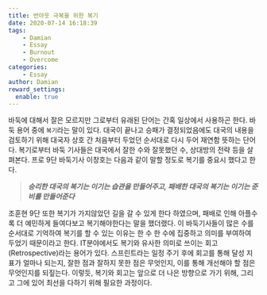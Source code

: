```yaml
---
title: 번아웃 극복을 위한 복기
date: 2020-07-14 16:18:39
tags:
    - Damian
    - Essay
    - Burnout
    - Overcome
categories:
    - Essay
author: Damian
reward_settings:
  enable: true
---
```

바둑에 대해서 잘은 모르지만 그로부터 유래된 단어는 간혹 일상에서 사용하곤 한다.
바둑 용어 중에 `복기`라는 말이 있다.
대국이 끝나고 승패가 결정되었음에도 대국의 내용을 검토하기 위해 대국자 상호 간 처음부터 두었던 순서대로 다시 두어 재연함 뜻하는 단어다.
복기로부터 바둑 기사들은 대국에서 잘한 수와 잘못했던 수, 상대방의 전략 등을 살펴본다.
프로 9단 바둑기사 이창호는 다음과 같이 말할 정도로 복기를 중요시 했다고 한다.

>***승리한 대국의 복기는 이기는 습관을 만들어주고, 패배한 대국의 복기는 이기는 준비를 만들어준다***

조훈현 9단 또한 복기가 가지않았던 길을 갈 수 있게 한다 하였으며, 패배로 인해 아플수록 더 예민하게 들여다보고 복기해야한다는 말을 했더랬다.
이 바둑기사들이 많은 수를 순서대로 기억하여 복기를 할 수 있는 이유는 한 수 한 수에 집중하고 의미를 부여하여 두었기 때문이라고 한다.
IT분야에서도 복기와 유사한 의미로 쓰이는 회고(Retrospective)라는 용어가 있다.
스프린트라는 일정 주기 후에 회고를 통해 달성 지표가 얼마나 되는지, 잘한 점과 잘하지 못한 점은 무엇인지, 이를 통해 개선해야 할 점은 무엇인지를 되짚는다.
이렇듯, 복기와 회고는 앞으로 더 나은 방향으로 가기 위해, 그리고 그에 있어 최선을 다하기 위해 필요한 과정이다.

